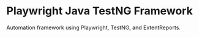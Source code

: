 # Playwright Java TestNG Framework

Automation framework using Playwright, TestNG, and ExtentReports.
